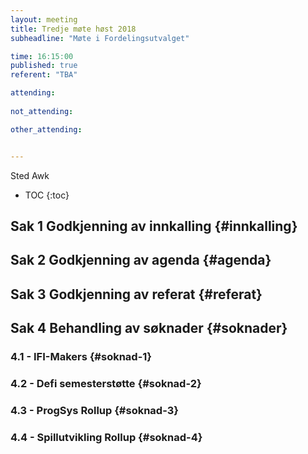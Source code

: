 ```yaml
---
layout: meeting
title: Tredje møte høst 2018
subheadline: "Møte i Fordelingsutvalget"

time: 16:15:00
published: true
referent: "TBA"

attending:
    
not_attending:

other_attending:


---
```


Sted Awk

* TOC
{:toc}


## Sak 1 Godkjenning av innkalling {#innkalling}
## Sak 2 Godkjenning av agenda {#agenda}
## Sak 3 Godkjenning av referat {#referat}
## Sak 4 Behandling av søknader {#soknader}
### 4.1 -  IFI-Makers {#soknad-1}
### 4.2 -  Defi semesterstøtte {#soknad-2}
### 4.3 -  ProgSys Rollup {#soknad-3}
### 4.4 -  Spillutvikling Rollup {#soknad-4}
